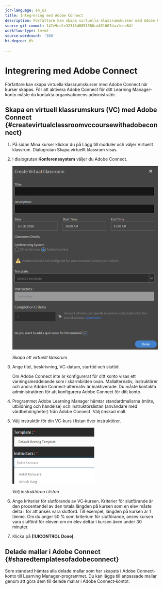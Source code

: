 ```yaml
---
jcr-language: en_us
title: Integrering med Adobe Connect
description: Författare kan skapa virtuella klassrumskurser med Adobe Connect när kurser skapas. För att aktivera Adobe Connect för ditt Learning Manager-konto måste du kontakta organisationens administratör.
source-git-commit: 147e9edfe323f3d0851880cd401067daa1cee84f
workflow-type: tm+mt
source-wordcount: '308'
ht-degree: 0%

---
```




# Integrering med Adobe Connect

Författare kan skapa virtuella klassrumskurser med Adobe Connect när kurser skapas. För att aktivera Adobe Connect för ditt Learning Manager-konto måste du kontakta organisationens administratör.

## Skapa en virtuell klassrumskurs (VC) med Adobe Connect {#createvirtualclassroomvccoursewithadobeconnect}

1. På sidan Mina kurser klickar du på Lägg till moduler och väljer Virtuellt klassrum. Dialogrutan Skapa virtuellt klassrum visas.
1. I dialogrutan **Konferenssystem** väljer du Adobe Connect.

   ![](assets/create-vc-author.png)

   *Skapa ett virtuellt klassrum*

1. Ange titel, beskrivning, VC-datum, starttid och sluttid.

   Om Adobe Connect inte är konfigurerat för ditt konto visas ett varningsmeddelande som i skärmbilden ovan. Mallalternativ, instruktörer och andra Adobe Connect-alternativ är inaktiverade. Du måste kontakta administratören för att konfigurera Adobe Connect för ditt konto.

1. Programmet Adobe Learning Manager hämtar standardmallarna (möte, utbildning och händelse) och instruktörslistan (användare med värdbehörigheter) från Adobe Connect. Välj önskad mall.
1. Välj instruktör för din VC-kurs i listan över instruktörer.

   ![](assets/instructors-list-author.png)

   *Välj instruktören i listan*

1. Ange kriterier för slutförande av VC-kursen. Kriterier för slutförande är den procentandel av den totala längden på kursen som en elev måste delta i för att anses vara slutförd. Till exempel, längden på kursen är 1 timme. Om du anger 50 % som kriterium för slutförande, anses kursen vara slutförd för eleven om en elev deltar i kursen även under 30 minuter.
1. Klicka på **[!UICONTROL Done]**.

## Delade mallar i Adobe Connect {#sharedtemplatesofadobeconnect}

Som standard hämtas alla delade mallar som har skapats i Adobe Connect-konto till Learning Manager-programmet. Du kan lägga till anpassade mallar genom att göra dem till delade mallar i Adobe Connect-kontot.
